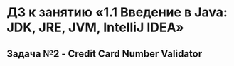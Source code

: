 # ДЗ к занятию «1.1 Введение в Java: JDK, JRE, JVM, IntelliJ IDEA»
## Задача №2 - Credit Card Number Validator
